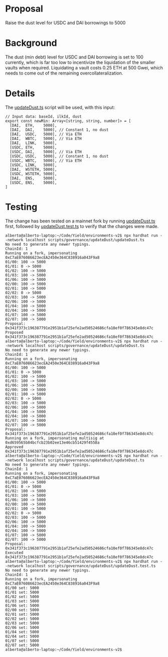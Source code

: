 # Proposal
Raise the dust level for USDC and DAI borrowings to 5000

# Background
The dust (min debt) level for USDC and DAI borrowing is set to 100 currently, which is far too low to incentivize the liquidation of the smaller vaults when required. Liquidating a vault costs 0.25 ETH at 500 Gwei, which needs to come out of the remaining overcollateralization.

# Details
The [updateDust.ts](https://github.com/yieldprotocol/environments-v2/blob/3b3425137007ea5c81e7466099ea3b187db3343c/scripts/governance/updateDust/updateDust.ts) script will be used, with this input:
```
// Input data: baseId, ilkId, dust
export const newMin: Array<[string, string, number]> = [
  [DAI,  ETH,    5000],
  [DAI,  DAI,    5000], // Constant 1, no dust
  [DAI,  USDC,   5000], // Via ETH
  [DAI,  WBTC,   5000], // Via ETH
  [DAI,  LINK,   5000],
  [USDC, ETH,    5000],
  [USDC, DAI,    5000], // Via ETH
  [USDC, USDC,   5000], // Constant 1, no dust
  [USDC, WBTC,   5000], // Via ETH  
  [USDC, LINK,   5000],
  [DAI,  WSTETH, 5000],
  [USDC, WSTETH, 5000],
  [DAI,  ENS,    5000],
  [USDC, ENS,    5000],
]

```
# Testing
The change has been tested on a mainnet fork by running [updateDust.ts](https://github.com/yieldprotocol/environments-v2/blob/3b3425137007ea5c81e7466099ea3b187db3343c/scripts/governance/updateDust/updateDust.ts) first, followed by [updateDust.test.ts](https://github.com/yieldprotocol/environments-v2/blob/3b3425137007ea5c81e7466099ea3b187db3343c/scripts/governance/updateDust/updateDust.test.ts) to verify that the changes were made.
```
alberto@alberto-laptop:~/Code/Yield/environments-v2$ npx hardhat run --network localhost scripts/governance/updateDust/updateDust.ts
No need to generate any newer typings.
ChainId: 1
Running on a fork, impersonating 0xC7aE076086623ecEA2450e364C838916a043F9a8
01/00: 100 -> 5000
01/01: 0 -> 5000
01/02: 100 -> 5000
01/03: 100 -> 5000
01/06: 100 -> 5000
02/00: 100 -> 5000
02/01: 100 -> 5000
02/02: 0 -> 5000
02/03: 100 -> 5000
02/06: 100 -> 5000
01/04: 100 -> 5000
02/04: 100 -> 5000
01/07: 100 -> 5000
02/07: 100 -> 5000
Proposal: 0x341f373c196387791e2951b1af25efe2ad50524686cfa10ef0f786345e8dc47c
Proposed 0x341f373c196387791e2951b1af25efe2ad50524686cfa10ef0f786345e8dc47c
alberto@alberto-laptop:~/Code/Yield/environments-v2$ npx hardhat run --network localhost scripts/governance/updateDust/updateDust.ts
No need to generate any newer typings.
ChainId: 1
Running on a fork, impersonating 0xC7aE076086623ecEA2450e364C838916a043F9a8
01/00: 100 -> 5000
01/01: 0 -> 5000
01/02: 100 -> 5000
01/03: 100 -> 5000
01/06: 100 -> 5000
02/00: 100 -> 5000
02/01: 100 -> 5000
02/02: 0 -> 5000
02/03: 100 -> 5000
02/06: 100 -> 5000
01/04: 100 -> 5000
02/04: 100 -> 5000
01/07: 100 -> 5000
02/07: 100 -> 5000
Proposal: 0x341f373c196387791e2951b1af25efe2ad50524686cfa10ef0f786345e8dc47c
Running on a fork, impersonating multisig at 0xd659565b84bcfcb23b02ee13e46cb51429f4558a
Approved 0x341f373c196387791e2951b1af25efe2ad50524686cfa10ef0f786345e8dc47c
alberto@alberto-laptop:~/Code/Yield/environments-v2$ npx hardhat run --network localhost scripts/governance/updateDust/updateDust.ts
No need to generate any newer typings.
ChainId: 1
Running on a fork, impersonating 0xC7aE076086623ecEA2450e364C838916a043F9a8
01/00: 100 -> 5000
01/01: 0 -> 5000
01/02: 100 -> 5000
01/03: 100 -> 5000
01/06: 100 -> 5000
02/00: 100 -> 5000
02/01: 100 -> 5000
02/02: 0 -> 5000
02/03: 100 -> 5000
02/06: 100 -> 5000
01/04: 100 -> 5000
02/04: 100 -> 5000
01/07: 100 -> 5000
02/07: 100 -> 5000
Proposal: 0x341f373c196387791e2951b1af25efe2ad50524686cfa10ef0f786345e8dc47c
Executed 0x341f373c196387791e2951b1af25efe2ad50524686cfa10ef0f786345e8dc47c
alberto@alberto-laptop:~/Code/Yield/environments-v2$ npx hardhat run --network localhost scripts/governance/updateDust/updateDust.test.ts
No need to generate any newer typings.
ChainId: 1
Running on a fork, impersonating 0xC7aE076086623ecEA2450e364C838916a043F9a8
01/00 set: 5000
01/01 set: 5000
01/02 set: 5000
01/03 set: 5000
01/06 set: 5000
02/00 set: 5000
02/01 set: 5000
02/02 set: 5000
02/03 set: 5000
02/06 set: 5000
01/04 set: 5000
02/04 set: 5000
01/07 set: 5000
02/07 set: 5000
alberto@alberto-laptop:~/Code/Yield/environments-v2$ 
```